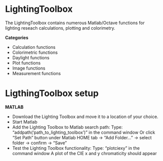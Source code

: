 # LightingToolbox
The LightingToolbox contains numerous Matlab/Octave functions for lighting reseach calculations, plotting and colorimetry.

**Categories**
- Calculation functions
- Colorimetric functions
- Daylight functions
- Plot functions
- Image functions
- Measurement functions

# LigthingToolbox setup
**MATLAB**
* Download the Lighting Toolbox and move it to a location of your choice.
* Start Matlab
* Add the Lighting Toolbox to Matlab search path:
  Type: “addpath(‘path_to_lighting_toolbox’)” in the command window
  Or click “Set Path” button under Matlab HOME tab -> “Add Folder…” -> select folder -> confirm -> “Save”
* Test the Lighting Toolbox functionality:
  Type: “plotciexy” in the command window
  A plot of the CIE x and y chromaticity should appear



